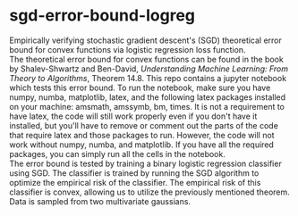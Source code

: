 # sgd-error-bound-logreg
Empirically verifying stochastic gradient descent's (SGD) theoretical error bound for convex functions via logistic regression loss function.  
The theoretical error bound for convex functions can be found in the book by Shalev-Shwartz and Ben-David, *Understanding Machine Learning: From Theory to Algorithms*, Theorem 14.8. This repo contains a jupyter notebook which tests this error bound. To run the notebook, make sure you have numpy, numba, matplotlib, latex, and the following latex packages installed on your machine: amsmath, amssymb, bm, times. It is not a requirement to have latex, the code will still work properly even if you don't have it installed, but you'll have to remove or comment out the parts of the code that require latex and those packages to run. However, the code will not work without numpy, numba, and matplotlib.
If you have all the required packages, you can simply run all the cells in the notebook.  
The error bound is tested by training a binary logistic regression classifier using SGD. The classifier is trained by running the SGD algorithm to optimize the empirical risk of the classifier. The empirical risk of this classifier is convex, allowing us to utilize the previously mentioned theorem. Data is sampled from two multivariate gaussians. 
